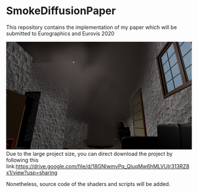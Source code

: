 # SmokeDiffusionPaper
This repository contains the implementation of my paper which will be submitted to Eurographics and Eurovis 2020

![Smoke Screenshot](/smoke.png?raw=true "Smoke Screenshot")
Due to the large project size, you can direct download the project by following this link:https://drive.google.com/file/d/18GNlwmyPq_QluqMw6hMLVUIr313RZ8x1/view?usp=sharing

Nonetheless, source code of the shaders and scripts will be added.

